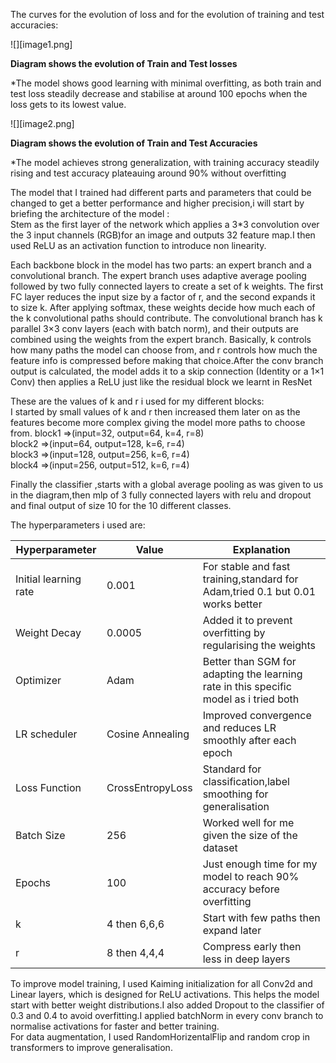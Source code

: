   
The curves for the evolution of loss and for the evolution of training and test accuracies:

![][image1.png]

**Diagram shows the evolution of Train and Test losses** 

\*The model shows good learning with minimal overfitting, as both train and test loss steadily decrease and stabilise at around 100 epochs when the loss gets to its lowest value.

![][image2.png]

**Diagram shows the evolution of Train and Test Accuracies** 

\*The model achieves strong generalization, with training accuracy steadily rising and test accuracy plateauing around 90% without overfitting

The model that I trained had different parts and parameters that could be changed to get a better performance and higher precision,i will start by briefing the architecture of the model :  
Stem as the first layer of the network which applies a 3\*3 convolution over the 3 input channels (RGB)for an image and outputs 32 feature map.I then used ReLU as an activation function to introduce non linearity.

Each backbone block in the model has two parts: an expert branch and a convolutional branch. The expert branch uses adaptive average pooling followed by two fully connected layers to create a set of k  weights. The first FC layer reduces the input size by a factor of r, and the second expands it to size k. After applying softmax, these weights decide how much each of the k convolutional paths should contribute. The convolutional branch has k parallel 3×3 conv layers (each with batch norm), and their outputs are combined using the weights from the expert branch. Basically, k controls how many paths the model can choose from, and r controls how much the feature info is compressed before making that choice.After the conv branch output is calculated, the model adds it to a skip connection (Identity or a 1×1 Conv) then applies a ReLU just like the residual block we learnt in ResNet

These are the values of k and r i used for my different blocks:  
I started by small values of k and r then increased them later on as the features become more   complex giving the model more paths to choose from. block1 \=\>(input=32, output=64, k=4, r=8)  
block2 \=\>(input=64, output=128, k=6, r=4)  
block3 \=\>(input=128, output=256, k=6, r=4)  
block4 \=\>(input=256, output=512, k=6, r=4)

Finally the classifier ,starts with a global average pooling as was given to us in the diagram,then mlp of 3 fully connected layers with relu and dropout and final output of size 10 for the 10 different classes.

The hyperparameters i used are:

| Hyperparameter | Value | Explanation |
| ----- | ----- | ----- |
| Initial learning rate | 0.001 | For stable and fast training,standard for Adam,tried 0.1 but 0.01 works better |
| Weight Decay | 0.0005 | Added it to prevent overfitting by regularising the weights |
| Optimizer | Adam | Better than SGM for adapting the learning rate in this specific model as i tried both |
| LR scheduler | Cosine Annealing | Improved convergence and reduces LR smoothly after each epoch |
| Loss Function | CrossEntropyLoss | Standard for classification,label smoothing for generalisation |
| Batch Size | 256 | Worked well for me given the size of the dataset |
| Epochs | 100 | Just enough time for my model to reach 90% accuracy before overfitting  |
| k | 4 then 6,6,6 | Start with few paths then expand later |
| r | 8 then 4,4,4 | Compress early then less in deep layers |

To improve model training, I used Kaiming initialization for all Conv2d and Linear layers, which is designed for ReLU activations. This helps the model start with better weight distributions.I also added Dropout to the classifier of 0.3 and 0.4 to avoid overfitting.I applied batchNorm in every conv branch to normalise activations for faster and better training.  
For data augmentation, I used RandomHorizentalFlip and random crop in transformers to improve generalisation.

